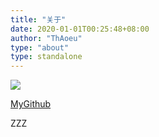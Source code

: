 ```yaml
---
title: "关于"
date: 2020-01-01T00:25:48+08:00
author: "ThAoeu"
type: "about"
type: standalone
---
```


![](https://thaoeu.site/img/big_head.jpg)

[MyGithub](https://github.com/thaoeu)

ZZZ
